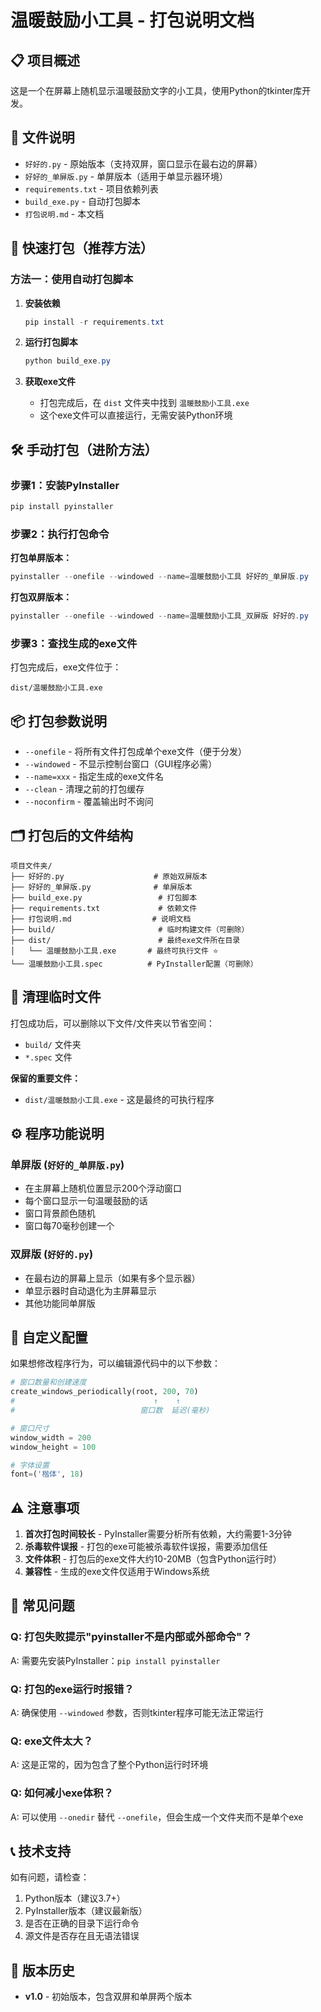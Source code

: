 # 温暖鼓励小工具 - 打包说明文档

## 📋 项目概述

这是一个在屏幕上随机显示温暖鼓励文字的小工具，使用Python的tkinter库开发。

## 📁 文件说明

- `好好的.py` - 原始版本（支持双屏，窗口显示在最右边的屏幕）
- `好好的_单屏版.py` - 单屏版本（适用于单显示器环境）
- `requirements.txt` - 项目依赖列表
- `build_exe.py` - 自动打包脚本
- `打包说明.md` - 本文档

## 🚀 快速打包（推荐方法）

### 方法一：使用自动打包脚本

1. **安装依赖**
   ```powershell
   pip install -r requirements.txt
   ```

2. **运行打包脚本**
   ```powershell
   python build_exe.py
   ```

3. **获取exe文件**
   - 打包完成后，在 `dist` 文件夹中找到 `温暖鼓励小工具.exe`
   - 这个exe文件可以直接运行，无需安装Python环境

## 🛠️ 手动打包（进阶方法）

### 步骤1：安装PyInstaller

```powershell
pip install pyinstaller
```

### 步骤2：执行打包命令

**打包单屏版本：**
```powershell
pyinstaller --onefile --windowed --name=温暖鼓励小工具 好好的_单屏版.py
```

**打包双屏版本：**
```powershell
pyinstaller --onefile --windowed --name=温暖鼓励小工具_双屏版 好好的.py
```

### 步骤3：查找生成的exe文件

打包完成后，exe文件位于：
```
dist/温暖鼓励小工具.exe
```

## 📦 打包参数说明

- `--onefile` - 将所有文件打包成单个exe文件（便于分发）
- `--windowed` - 不显示控制台窗口（GUI程序必需）
- `--name=xxx` - 指定生成的exe文件名
- `--clean` - 清理之前的打包缓存
- `--noconfirm` - 覆盖输出时不询问

## 🗂️ 打包后的文件结构

```
项目文件夹/
├── 好好的.py                    # 原始双屏版本
├── 好好的_单屏版.py              # 单屏版本
├── build_exe.py                 # 打包脚本
├── requirements.txt             # 依赖文件
├── 打包说明.md                  # 说明文档
├── build/                       # 临时构建文件（可删除）
├── dist/                        # 最终exe文件所在目录
│   └── 温暖鼓励小工具.exe       # 最终可执行文件 ⭐
└── 温暖鼓励小工具.spec          # PyInstaller配置（可删除）
```

## 🧹 清理临时文件

打包成功后，可以删除以下文件/文件夹以节省空间：
- `build/` 文件夹
- `*.spec` 文件

**保留的重要文件：**
- `dist/温暖鼓励小工具.exe` - 这是最终的可执行程序

## ⚙️ 程序功能说明

### 单屏版 (`好好的_单屏版.py`)
- 在主屏幕上随机位置显示200个浮动窗口
- 每个窗口显示一句温暖鼓励的话
- 窗口背景颜色随机
- 窗口每70毫秒创建一个

### 双屏版 (`好好的.py`)
- 在最右边的屏幕上显示（如果有多个显示器）
- 单显示器时自动退化为主屏幕显示
- 其他功能同单屏版

## 🎨 自定义配置

如果想修改程序行为，可以编辑源代码中的以下参数：

```python
# 窗口数量和创建速度
create_windows_periodically(root, 200, 70)
#                               ↑    ↑
#                            窗口数  延迟(毫秒)

# 窗口尺寸
window_width = 200
window_height = 100

# 字体设置
font=('楷体', 18)
```

## ⚠️ 注意事项

1. **首次打包时间较长** - PyInstaller需要分析所有依赖，大约需要1-3分钟
2. **杀毒软件误报** - 打包的exe可能被杀毒软件误报，需要添加信任
3. **文件体积** - 打包后的exe文件大约10-20MB（包含Python运行时）
4. **兼容性** - 生成的exe文件仅适用于Windows系统

## 🐛 常见问题

### Q: 打包失败提示"pyinstaller不是内部或外部命令"？
A: 需要先安装PyInstaller：`pip install pyinstaller`

### Q: 打包的exe运行时报错？
A: 确保使用 `--windowed` 参数，否则tkinter程序可能无法正常运行

### Q: exe文件太大？
A: 这是正常的，因为包含了整个Python运行时环境

### Q: 如何减小exe体积？
A: 可以使用 `--onedir` 替代 `--onefile`，但会生成一个文件夹而不是单个exe

## 📞 技术支持

如有问题，请检查：
1. Python版本（建议3.7+）
2. PyInstaller版本（建议最新版）
3. 是否在正确的目录下运行命令
4. 源文件是否存在且无语法错误

## 📝 版本历史

- **v1.0** - 初始版本，包含双屏和单屏两个版本
